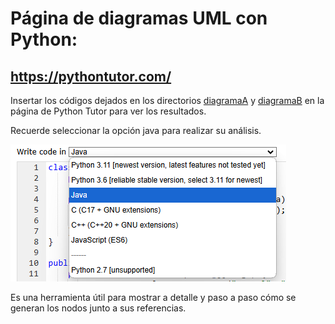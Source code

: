 # Página de diagramas UML con Python:

## https://pythontutor.com/

Insertar los códigos dejados en los directorios [diagramaA](./diagramaA/DiagramaA.md) y [diagramaB](./diagramaB/DiagramaB.md) en la página de Python Tutor para ver los resultados.

Recuerde seleccionar la opción java para realizar su análisis.

![SelectJava](../images/selectJava.png)

Es una herramienta útil para mostrar a detalle y paso a paso cómo se generan los nodos junto a sus referencias.